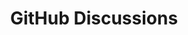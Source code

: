 ---
title: GitHub Discussions
summary: Here you can find our organization-wide discussion board. Note that individual projects might also have their dedicated discussion boards. 
icon: tabler:brand-github
href: "https://github.com/orgs/nfdi4plants/discussions"
---